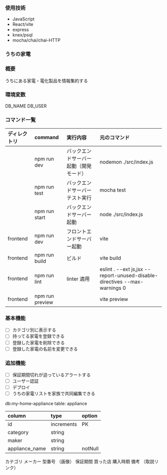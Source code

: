 ### 使用技術

- JavaScript
- React/vite
- express
- knex/psql
- mocha/chai/chai-HTTP

### うちの家電

### 概要

うちにある家電・電化製品を情報集約する

### 環境変数

DB_NAME
DB_USER

### コマンド一覧

| ディレクトリ | command         | 実行内容                               | 元のコマンド                                                              |
| :----------- | :-------------- | :------------------------------------- | :------------------------------------------------------------------------ |
|              | npm run dev     | バックエンドサーバー起動（開発モード） | nodemon ./src/index.js                                                    |
|              | npm run test    | バックエンドサーバーテスト実行         | mocha test                                                                |
|              | npm run start   | バックエンドサーバー起動               | node ./src/index.js                                                       |
| frontend     | npm run dev     | フロントエンドサーバー起動             | vite                                                                      |
| frontend     | npm run build   | ビルド                                 | vite build                                                                |
| frontend     | npm run lint    | linter 適用                            | eslint . --ext js,jsx --report-unused-disable-directives --max-warnings 0 |
| frontend     | npm run preview |                                        | vite preview                                                              |

### 基本機能

- [ ] カテゴリ別に表示する
- [ ] 持ってる家電を登録できる
- [ ] 登録した家電を削除できる
- [ ] 登録した家電の名前を変更できる

### 追加機能

- [ ] 保証期間切れが迫っているアラートする
- [ ] ユーザー認証
- [ ] デプロイ
- [ ] うちの家電リストを家族で共同編集できる

db:my-home-appliance
table: appliance

| column         | type       | option  |
| :------------- | :--------- | :------ |
| id             | increments | PK      |
| category       | string     |         |
| maker          | string     |         |
| appliance_name | string     | notNull |

カテゴリ
メーカー
型番号
（画像）
保証期間
買った店
購入時期
備考
（取説リンク）
